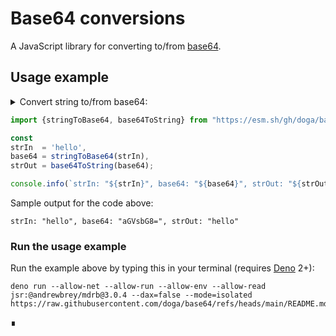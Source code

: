 # Base64 conversions

A JavaScript library for converting to/from [base64](https://developer.mozilla.org/en-US/docs/Glossary/Base64).

## Usage example

<details data-mdrb>
<summary>Convert string to/from base64:</summary>

<pre>
description = '''

'''
</pre>
</details>

```javascript
import {stringToBase64, base64ToString} from "https://esm.sh/gh/doga/base64@1.0.0/mod.mjs";

const
strIn  = 'hello',
base64 = stringToBase64(strIn),
strOut = base64ToString(base64);

console.info(`strIn: "${strIn}", base64: "${base64}", strOut: "${strOut}"`);
```

Sample output for the code above:

```text
strIn: "hello", base64: "aGVsbG8=", strOut: "hello"
```

### Run the usage example

Run the example above by typing this in your terminal (requires [Deno](https://deno.com/) 2+):

```shell
deno run --allow-net --allow-run --allow-env --allow-read jsr:@andrewbrey/mdrb@3.0.4 --dax=false --mode=isolated https://raw.githubusercontent.com/doga/base64/refs/heads/main/README.md
```

∎
